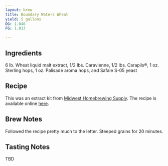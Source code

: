 ```yaml
---
layout: brew
title: Boundary Waters Wheat
yield: 5 gallons
OG: 1.046
FG: 1.013

---
```


## Ingredients
6 lb. Wheat liquid malt extract, 1/2 lbs. Caravienne, 1/2 lbs. Carapils®, 1 oz. Sterling hops, 1 oz. Palisade aroma hops, and Safale S-05 yeast

## Recipe
This was an extract kit from [Midwest Homebrewing Supply](http://www.midwestsupplies.com/boundary-waters-wheat-beer-extract-beer-kit).  The recipe is available online [here](http://www.midwestsupplies.com/downloads/dl/file/id/25/product/7751/boundary_waters_wheat.pdf).

## Brew Notes
Followed the recipe pretty much to the letter. Steeped grains for 20 minutes.

## Tasting Notes
TBD
